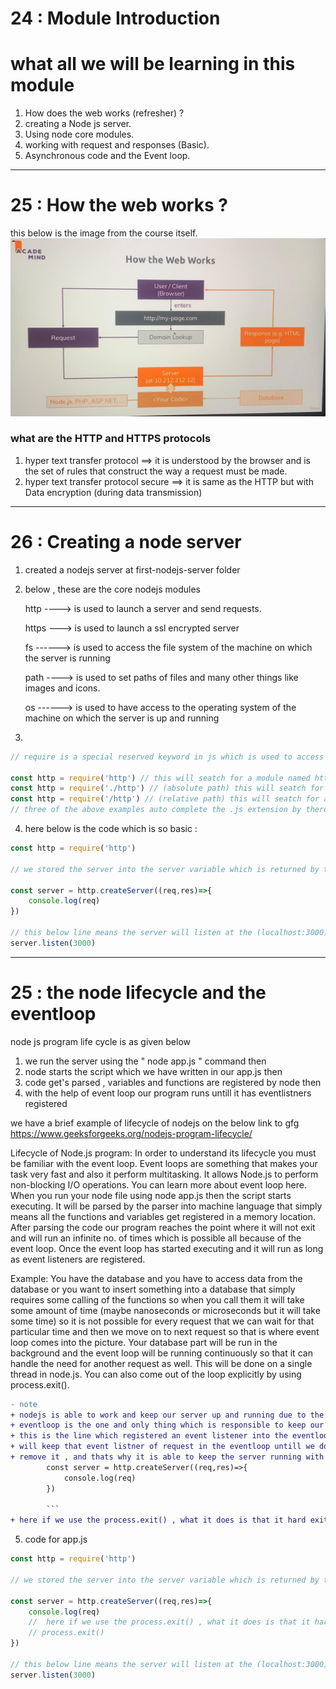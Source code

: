 # 24 : Module Introduction

# what all we will be learning in this module 

1. How does the web works (refresher) ?
2. creating a Node js server.
3. Using node core modules.
4. working with request and responses (Basic).
5. Asynchronous code and the Event loop.

---
# 25 : How the web works ?
this below is the image from the course itself.
![alt text](./imgs/how_the_web_works.jpeg)

### what are the HTTP and HTTPS protocols

1. hyper text transfer protocol ==> it is understood by the browser and is the set of rules that construct the way a request must be made.
2. hyper text transfer protocol secure ==> it is same as the HTTP but with Data encryption (during data transmission)

---

# 26 : Creating a node server

1. created a nodejs server at first-nodejs-server folder
2. below , these are the core nodejs modules

   http ----> is used to launch a server and send requests.

   https ---> is used to launch a ssl encrypted server

   fs ------> is used to access the file system of the machine on which the server is running

   path ----> is used to set paths of files and many other things like images and icons.

   os ------> is used to have access to the operating system of the machine on which the server is up and running

3. 
```js
// require is a special reserved keyword in js which is used to access modules which are made for js applications

const http = require('http') // this will seatch for a module named http
const http = require('./http') // (absolute path) this will seatch for a https.js file in the same directory locally
const http = require('/http') // (relative path) this will seatch for a https.js file in the same directory locally
// three of the above examples auto complete the .js extension by there own 

```
4.  here below is the code which is so basic : 
```js
const http = require('http') 

// we stored the server into the server variable which is returned by the createServer method on the http module

const server = http.createServer((req,res)=>{
    console.log(req)
})

// this below line means the server will listen at the (localhost:3000) whenever a new request is gemerated on the port 3000.
server.listen(3000)
```

---

# 25 : the node lifecycle and the eventloop

node js program life cycle is as given below
1. we run the server using the " node app.js " command then
2. node starts the script which we have written in our app.js then
3. code get's parsed , variables and functions are registered by node then
4. with the help of event loop our program runs untill it has eventlistners registered

we have a brief example of lifecycle of nodejs on the below link to gfg
https://www.geeksforgeeks.org/nodejs-program-lifecycle/

Lifecycle of Node.js program: In order to understand its lifecycle you must be familiar with the event loop. Event loops are something that makes your task very fast and also it perform multitasking. It allows Node.js to perform non-blocking I/O operations. You can learn more about event loop here. When you run your node file using node app.js then the script starts executing. It will be parsed by the parser into machine language that simply means all the functions and variables get registered in a memory location. After parsing the code our program reaches the point where it will not exit and will run an infinite no. of times which is possible all because of the event loop. Once the event loop has started executing and it will run as long as event listeners are registered.

Example: You have the database and you have to access data from the database or you want to insert something into a database that simply requires some calling of the functions so when you call them it will take some amount of time (maybe nanoseconds or microseconds but it will take some time) so it is not possible for every request that we can wait for that particular time and then we move on to next request so that is where event loop comes into the picture. Your database part will be run in the background and the event loop will be running continuously so that it can handle the need for another request as well. This will be done on a single thread in node.js. You can also come out of the loop explicitly by using process.exit().

```diff
- note
+ nodejs is able to work and keep our server up and running due to the eventloop 
+ eventloop is the one and only thing which is responsible to keep our server running and also doing multitasking.
+ this is the line which registered an event listener into the eventloop and 
+ will keep that event listner of request in the eventloop untill we dont say it to 
+ remove it , and thats why it is able to keep the server running with looping the same line of code of listening.
        const server = http.createServer((req,res)=>{
            console.log(req)
        })

        ```
+ here if we use the process.exit() , what it does is that it hard exitted the eventloop which we typically do not do to our server as we want our server to be running .
```
5. code for app.js
```js
const http = require('http') 

// we stored the server into the server variable which is returned by the createServer method on the http module

const server = http.createServer((req,res)=>{
    console.log(req)
    //  here if we use the process.exit() , what it does is that it hard exitted the eventloop which we typically do not do to our server as we want our server to be running .
    // process.exit()
})

// this below line means the server will listen at the (localhost:3000) whenever a new request is gemerated on the port 3000.
server.listen(3000)
```
